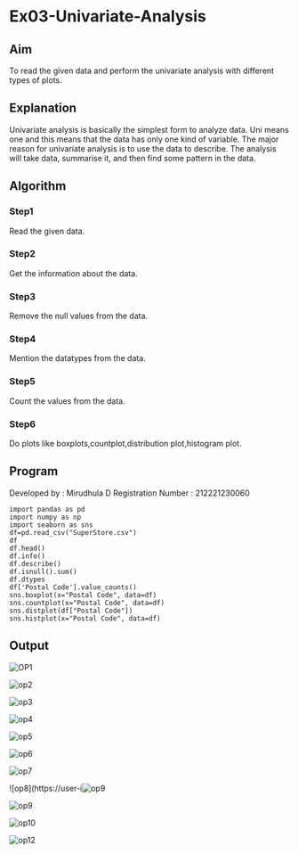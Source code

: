 # Ex03-Univariate-Analysis
## Aim
To read the given data and perform the univariate analysis with different types of plots.

## Explanation
Univariate analysis is basically the simplest form to analyze data. Uni means one and this means that the data has only one kind of variable. The major reason for univariate analysis is to use the data to describe. The analysis will take data, summarise it, and then find some pattern in the data.

## Algorithm
### Step1
Read the given data.

### Step2
Get the information about the data.

### Step3
Remove the null values from the data.

### Step4
Mention the datatypes from the data.

### Step5
Count the values from the data.

### Step6
Do plots like boxplots,countplot,distribution plot,histogram plot.

## Program
Developed by : Mirudhula D
Registration Number : 212221230060
```
import pandas as pd
import numpy as np
import seaborn as sns
df=pd.read_csv("SuperStore.csv")
df
df.head()
df.info()
df.describe()
df.isnull().sum()
df.dtypes
df['Postal Code'].value_counts()
sns.boxplot(x="Postal Code", data=df)
sns.countplot(x="Postal Code", data=df)
sns.distplot(df["Postal Code"])
sns.histplot(x="Postal Code", data=df)
```
## Output
![OP1](https://user-images.githubusercontent.com/94828147/192077768-5217a417-0c12-43a9-b6e1-e0814b286c5a.png)

![op2](https://user-images.githubusercontent.com/94828147/192077794-d7042f2d-9d89-482a-a51e-3e3c1b955290.png)

![op3](https://user-images.githubusercontent.com/94828147/192077807-28095c57-32c0-47af-b024-113ea15687cd.png)

![op4](https://user-images.githubusercontent.com/94828147/192077823-d808e38c-2ba5-41fd-a85f-6f0461122dbd.png)

![op5](https://user-images.githubusercontent.com/94828147/192077912-7b57f726-6c06-4ae9-bdb7-03c70a900c1d.png)


![op6](https://user-images.githubusercontent.com/94828147/192077920-d0635ee0-e8c2-406b-b55c-fe8155b2e406.png)


![op7](https://user-images.githubusercontent.com/94828147/192077927-8491b31e-5098-4fbb-817f-86796a564183.png)


![op8](https://user-i![op9](https://user-images.githubusercontent.com/94828147/192077938-ae30ba2d-ecc6-4cf3-8ca3-11d68f99cd4d.png)


![op9](https://user-images.githubusercontent.com/94828147/192077953-c90eaa48-e47b-41b7-9364-5fbd9f2b242f.png)

![op10](https://user-images.githubusercontent.com/94828147/192077956-f04dad0e-3216-41d7-82a2-0b60e06f888a.png)

![op12](https://user-images.githubusercontent.com/94828147/192077960-14134dc2-42b2-4b1f-9573-7f69b009b3de.png)




